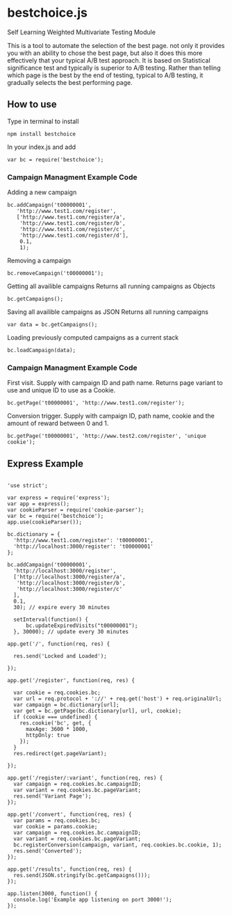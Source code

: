# bestchoice.js
Self Learning Weighted Multivariate Testing Module

This is a tool to automate the selection of the best page. not only it provides you with an ability to chose the best page, but also it does this more effectively that your typical A/B test approach.
It is based on Statistical significance test and typically is superior to A/B testing. Rather than telling which page is the best by the end of testing, typical to A/B testing, it gradually selects the best performing page.

## How to use

Type in terminal to install

```
npm install bestchoice
```


In your index.js and add

```
var bc = require('bestchoice');
```

### Campaign Managment Example Code

Adding a new campaign

```
bc.addCampaign('t00000001',
   'http://www.test1.com/register',
   ['http://www.test1.com/register/a',
    'http://www.test1.com/register/b',
    'http://www.test1.com/register/c',
    'http://www.test1.com/register/d'],
    0.1,
    1);
```

Removing a campaign

```
bc.removeCampaign('t00000001');
```

Getting all availible campaigns
Returns all running campaigns as Objects

```
bc.getCampaigns();
```

Saving all availible campaigns as JSON
Returns all running campaigns

```
var data = bc.getCampaigns();
```


Loading previously computed campaigns as a current stack

```
bc.loadCampaign(data);
```


### Campaign Managment Example Code

First visit. Supply with campaign ID and path name.
Returns page variant to use and unique ID to use as a Cookie.

```
bc.getPage('t00000001', 'http://www.test1.com/register');
```

Conversion trigger. Supply with campaign ID, path name, cookie and the amount of reward between 0 and 1.

```
bc.getPage('t00000001', 'http://www.test2.com/register', 'unique cookie');
```

## Express Example

```

'use strict';

var express = require('express');
var app = express();
var cookieParser = require('cookie-parser');
var bc = require('bestchoice');
app.use(cookieParser());

bc.dictionary = {
  'http://www.test1.com/register': 't00000001',
  'http://localhost:3000/register': 't00000001'
};

bc.addCampaign('t00000001',
  'http://localhost:3000/register',
  ['http://localhost:3000/register/a',
   'http://localhost:3000/register/b',
   'http://localhost:3000/register/c'
  ],
  0.1,
  30); // expire every 30 minutes

  setInterval(function() {
      bc.updateExpiredVisits("t00000001");
  }, 30000); // update every 30 minutes

app.get('/', function(req, res) {

  res.send('Locked and Loaded');

});

app.get('/register', function(req, res) {

  var cookie = req.cookies.bc;
  var url = req.protocol + '://' + req.get('host') + req.originalUrl;
  var campaign = bc.dictionary[url];
  var get = bc.getPage(bc.dictionary[url], url, cookie);
  if (cookie === undefined) {
    res.cookie('bc', get, {
      maxAge: 3600 * 1000,
      httpOnly: true
    });
  }
  res.redirect(get.pageVariant);

});

app.get('/register/:variant', function(req, res) {
  var campaign = req.cookies.bc.campaignID;
  var variant = req.cookies.bc.pageVariant;
  res.send('Variant Page');
});

app.get('/convert', function(req, res) {
  var params = req.cookies.bc;
  var cookie = params.cookie;
  var campaign = req.cookies.bc.campaignID;
  var variant = req.cookies.bc.pageVariant;
  bc.registerConversion(campaign, variant, req.cookies.bc.cookie, 1);
  res.send('Converted');
});

app.get('/results', function(req, res) {
  res.send(JSON.stringify(bc.getCampaigns()));
});

app.listen(3000, function() {
  console.log('Example app listening on port 3000!');
});

```
